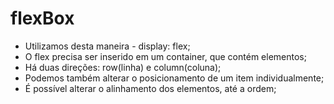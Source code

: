 # flexBox
- Utilizamos desta maneira - display: flex;
- O flex precisa ser inserido em um container, que contém elementos;
- Há duas direções: row(linha) e column(coluna);
- Podemos também alterar o posicionamento de um item individualmente;
- É possível alterar o alinhamento dos elementos, até a ordem;
